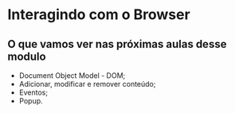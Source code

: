 # Interagindo com o Browser
## O que vamos ver nas próximas aulas desse modulo
- Document Object Model - DOM;
- Adicionar, modificar e remover conteúdo;
- Eventos;
- Popup.

